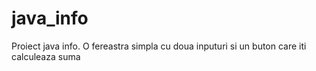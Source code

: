 # java_info
Proiect java info. O fereastra simpla cu doua inputuri si un buton care iti calculeaza suma

